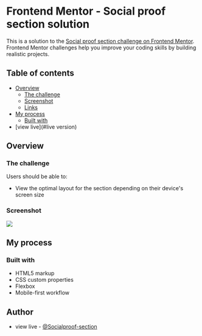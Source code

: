 # Frontend Mentor - Social proof section solution

This is a solution to the [Social proof section challenge on Frontend Mentor](https://www.frontendmentor.io/challenges/social-proof-section-6e0qTv_bA). Frontend Mentor challenges help you improve your coding skills by building realistic projects. 

## Table of contents

- [Overview](#overview)
  - [The challenge](#the-challenge)
  - [Screenshot](#screenshot)
  - [Links](#links)
- [My process](#my-process)
  - [Built with](#built-with)
 - [view live](#live version)

## Overview

### The challenge

Users should be able to:

- View the optimal layout for the section depending on their device's screen size

### Screenshot

![](./screenshot.jpg)



## My process

### Built with

- HTML5 markup
- CSS custom properties
- Flexbox
- Mobile-first workflow

## Author

- view live  - [@Socialproof-section](https://jer254.github.io/Socialproof-section)

